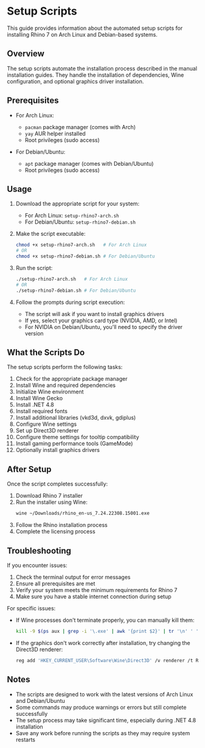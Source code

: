 # Setup Scripts

This guide provides information about the automated setup scripts for installing Rhino 7 on Arch Linux and Debian-based systems.

## Overview

The setup scripts automate the installation process described in the manual installation guides. They handle the installation of dependencies, Wine configuration, and optional graphics driver installation.

## Prerequisites

- For Arch Linux:
  - `pacman` package manager (comes with Arch)
  - `yay` AUR helper installed
  - Root privileges (sudo access)

- For Debian/Ubuntu:
  - `apt` package manager (comes with Debian/Ubuntu)
  - Root privileges (sudo access)

## Usage

1. Download the appropriate script for your system:
   - For Arch Linux: `setup-rhino7-arch.sh`
   - For Debian/Ubuntu: `setup-rhino7-debian.sh`

2. Make the script executable:
   ```bash
   chmod +x setup-rhino7-arch.sh   # For Arch Linux
   # OR
   chmod +x setup-rhino7-debian.sh # For Debian/Ubuntu
   ```

3. Run the script:
   ```bash
   ./setup-rhino7-arch.sh   # For Arch Linux
   # OR
   ./setup-rhino7-debian.sh # For Debian/Ubuntu
   ```

4. Follow the prompts during script execution:
   - The script will ask if you want to install graphics drivers
   - If yes, select your graphics card type (NVIDIA, AMD, or Intel)
   - For NVIDIA on Debian/Ubuntu, you'll need to specify the driver version

## What the Scripts Do

The setup scripts perform the following tasks:

1. Check for the appropriate package manager
2. Install Wine and required dependencies
3. Initialize Wine environment
4. Install Wine Gecko
5. Install .NET 4.8
6. Install required fonts
7. Install additional libraries (vkd3d, dxvk, gdiplus)
8. Configure Wine settings
9. Set up Direct3D renderer
10. Configure theme settings for tooltip compatibility
11. Install gaming performance tools (GameMode)
12. Optionally install graphics drivers

## After Setup

Once the script completes successfully:

1. Download Rhino 7 installer
2. Run the installer using Wine:
   ```bash
   wine ~/Downloads/rhino_en-us_7.24.22308.15001.exe
   ```
3. Follow the Rhino installation process
4. Complete the licensing process

## Troubleshooting

If you encounter issues:

1. Check the terminal output for error messages
2. Ensure all prerequisites are met
3. Verify your system meets the minimum requirements for Rhino 7
4. Make sure you have a stable internet connection during setup

For specific issues:

- If Wine processes don't terminate properly, you can manually kill them:
  ```bash
  kill -9 $(ps aux | grep -i '\.exe' | awk '{print $2}' | tr '\n' ' ')
  ```
- If the graphics don't work correctly after installation, try changing the Direct3D renderer:
  ```bash
  reg add 'HKEY_CURRENT_USER\Software\Wine\Direct3D' /v renderer /t REG_SZ /d vulkan /f
  ```

## Notes

- The scripts are designed to work with the latest versions of Arch Linux and Debian/Ubuntu
- Some commands may produce warnings or errors but still complete successfully
- The setup process may take significant time, especially during .NET 4.8 installation
- Save any work before running the scripts as they may require system restarts
